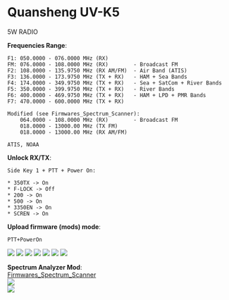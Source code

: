 # Quansheng UV-K5

5W RADIO     

**Frequencies Range**:

    F1: 050.0000 - 076.0000 MHz (RX)
    FM: 076.0000 - 108.0000 MHz (RX)        - Broadcast FM
    F2: 108.0000 - 135.9750 MHz (RX AM/FM)  - Air Band (ATIS)
    F3: 136.0000 - 173.9750 MHz (TX + RX)   - HAM + Sea Bands
    F4: 174.0000 - 349.9750 MHz (TX + RX)   - Sea + SatCom + River Bands
    F5: 350.0000 - 399.9750 MHz (TX + RX)   - River Bands
    F6: 400.0000 - 469.9750 MHz (TX + RX)   - HAM + LPD + PMR Bands
    F7: 470.0000 - 600.0000 MHz (TX + RX)  

    Modified (see Firmwares_Spectrum_Scanner):  
        064.0000 - 108.0000 MHz (RX)        - Broadcast FM
        018.0000 - 13000.00 MHz (TX FM)
        018.0000 - 13000.00 MHz (RX AM/FM)
    
    ATIS, NOAA
    
**Unlock RX/TX**: 

    Side Key 1 + PTT + Power On: 
    
    * 350TX -> On     
    * F-LOCK -> Off
    * 200 -> On     
    * 500 -> On     
    * 3350EN -> On     
    * SCREN -> On      

**Upload firmware (mods) mode**:

    PTT+PowerOn
       
<img src="Images/k5-002.png"/>      
<img src="Images/k5-011.jpg"/>      
<img src="Images/k5-012.jpg"/>
<img src="Images/k5-013.jpeg"/>
<img src="Images/k5-004.png"/>      
<img src="Images/k5-008.jpg"/>      
<img src="Images/k5-009.jpg"/>   

**Spectrum Analyzer Mod**:    
[Firmwares_Spectrum_Scanner](Firmwares_Spectrum_Scanner)    
<img src="Images/spectrum.gif"/>   
<img src="Images/spectrum_fagci.gif"/>   
